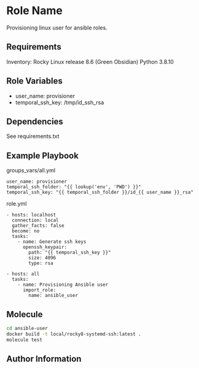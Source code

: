 Role Name
=========

Provisioning linux user for ansible roles.

Requirements
------------

Inventory: Rocky Linux release 8.6 (Green Obsidian)
Python 3.8.10

Role Variables
--------------

- user_name: provisioner
- temporal_ssh_key: /tmp/id_ssh_rsa

Dependencies
------------
See requirements.txt

Example Playbook
----------------
groups_vars/all.yml

	user_name: provisioner
	temporal_ssh_folder: "{{ lookup('env', 'PWD') }}"
	temporal_ssh_key: "{{ temporal_ssh_folder }}/id_{{ user_name }}_rsa"

role.yml

	- hosts: localhost
	  connection: local
	  gather_facts: false
	  become: no
	  tasks:
		- name: Generate ssh keys
		  openssh_keypair:
			path: "{{ temporal_ssh_key }}"
			size: 4096
			type: rsa

	- hosts: all
	  tasks:
		- name: Provisioning Ansible user
		  import_role:
			name: ansible_user

Molecule
------------------

```bash
cd ansible-user
docker build -t local/rocky8-systemd-ssh:latest .
molecule test
```

Author Information
------------------
#
